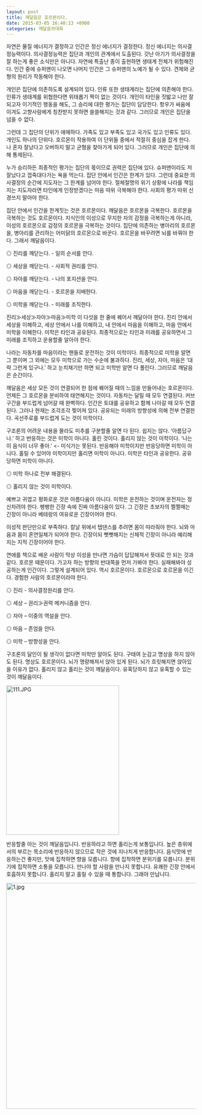 ```yaml
---
layout: post
title: 깨달음은 호르몬이다.
date: 2015-03-05 16:40:13 +0900
categories: 깨달음의대화
---
```

  


자연은 물질 에너지가 결정하고 인간은 정신 에너지가 결정한다. 정신 에너지는 의사결정능력이다. 의사결정능력은 집단과 개인의 관계에서 도출된다. 갓난 아기가 의사결정을 잘 하는게 좋은 소식만은 아니다. 자연에 특출난 종이 출현하면 생태계 전체가 위험해진다. 인간 중에 슈퍼맨이 나오면 나머지 인간은 그 슈퍼맨의 노예가 될 수 있다. 견제와 균형의 원리가 작동해야 한다. 

  


개인은 집단에 의존하도록 설계되어 있다. 인류 또한 생태계라는 집단에 의존해야 한다. 인류가 생태계를 위협한다면 위태롭기 짝이 없는 것이다. 개인이 타인을 짓밟고 나만 잘되고자 이기적인 행동을 해도, 그 승리에 대한 평가는 집단이 담당한다. 항우가 싸움에 이겨도 고향사람에게 칭찬받지 못하면 쓸쓸해지는 것과 같다. 그러므로 개인은 집단을 넘을 수 없다. 

  


그런데 그 집단의 단위가 애매하다. 가족도 있고 부족도 있고 국가도 있고 인류도 있다. 개인도 하나의 단위다. 호르몬이 작용하여 이 단위들 중에서 적절히 중심을 잡게 한다. 나 혼자 잘났다고 오버하지 말고 균형을 찾아가게 되어 있다. 그러므로 개인은 집단에 의해 통제된다. 

  


누가 승리하든 최종적인 평가는 집단의 몫이므로 권력은 집단에 있다. 슈퍼맨이라도 저잘났다고 껍죽대다가는 욕을 먹는다. 집단 안에서 인간은 한계가 있다. 그런데 중요한 의사결정의 순간에 지도자는 그 한계를 넘어야 한다. 절체절명의 위기 상황에 나라를 책임지는 지도자라면 타인에게 인정받겠다는 마음 따위 극복해야 한다. 사회의 평가 따위 신경쓰지 말아야 한다.

  


집단 안에서 인간을 한계짓는 것은 호르몬이다. 깨달음은 호르몬을 극복한다. 호르몬을 극복하는 것도 호르몬이다. 지식인의 이성으로 무지한 자의 감정을 극복하는게 아니라, 이성의 호르몬으로 감정의 호르몬을 극복하는 것이다. 집단에 의존하는 병아리의 호르몬을, 병아리를 관리하는 어미닭의 호르몬으로 바꾼다. 호르몬을 바꾸려면 뇌를 바꿔야 한다. 그래서 깨달음이다. 

  


◎ 진리를 깨닫는다. - 일의 순서를 안다.   
      
◎ 세상을 깨닫는다. - 사회적 권리를 안다.   
      
◎ 자아를 깨닫는다. - 나의 포지션을 안다.   
      
◎ 마음을 깨닫는다. - 호르몬을 지배한다.   
      
◎ 미학을 깨닫는다. - 미래를 조직한다. 

  


진리≫세상≫자아≫마음≫미학 이 다섯을 한 줄에 꿰어서 깨달아야 한다. 진리 안에서 세상을 이해하고, 세상 안에서 나를 이해하고, 내 안에서 마음을 이해하고, 마음 안에서 미학을 이해한다. 미학은 타인과 공유된다. 최종적으로는 타인과 미래를 공유하면서 그 미래를 조직하고 운용할줄 알아야 한다. 

  


나라는 자동차를 마음이라는 핸들로 운전하는 것이 미학이다. 최종적으로 미학을 알면 그 뿐이며 그 외에는 모두 미학으로 가는 수순에 불과하다. 진리, 세상, 자아, 마음은 ‘대략 그런게 있구나.’ 하고 눈치채기만 하면 되고 미학만 알면 다 풀린다. 그러므로 깨달음은 순간이다. 

  


깨달음은 세상 모든 것이 연결되어 한 점에 꿰어질 때의 느낌을 만들어내는 호르몬이다. 언제든 그 호르몬을 분비하여 태연해지는 것이다. 자동차는 달릴 때 모두 연결된다. 커브구간을 부드럽게 넘어갈 때 완벽하다. 인간은 토대를 공유하고 함께 나아갈 때 모두 연결된다. 그러나 현재는 조각조각 찢어져 있다. 공유되는 미래의 방향성에 의해 전부 연결한다. 곡선주로를 부드럽게 도는 것이 미학이다.

  


구조론의 어려운 내용을 몰라도 미추를 구분할줄 알면 다 된다. 쉽지는 않다. ‘아름답구나.’ 하고 반응하는 것은 미학이 아니다. 홀린 것이다. 홀리지 않는 것이 미학이다. ‘나는 이 음식이 너무 좋아.’ <- 미식가는 못된다. 반응해야 미학이지만 반응당하면 미학이 아니다. 홀릴 수 있어야 미학이지만 홀리면 미학이 아니다. 미학은 타인과 공유한다. 공유당하면 미학이 아니다. 

  


◎ 미학 하나로 전부 해결된다.   
      
◎ 홀리지 않는 것이 미학이다. 

  


예쁘고 귀엽고 평화로운 것은 아름다움이 아니다. 미학은 운전하는 것이며 운전자는 정신차려야 한다. 팽팽한 긴장 속에 진짜 아름다움이 있다. 그 긴장은 초보자의 쩔쩔매는 긴장이 아니라 베테랑의 여유로운 긴장이어야 한다. 

  


이성적 판단만으로 부족하다. 칼날 위에서 탭댄스를 추려면 몸이 따라줘야 한다. 뇌와 마음과 몸이 혼연일체가 되어야 한다. 긴장이되 뻣뻣해지는 신체적 긴장이 아니라 예리해지는 지적 긴장이어야 한다. 

  


연애를 책으로 배운 사람이 막상 이성을 만나면 가슴이 답답해져서 뜻대로 안 되는 것과 같다. 호르몬 때문이다. 가고자 하는 방향의 반대쪽을 먼저 가봐야 한다. 실패해봐야 성공하는게 인간이다. 그렇게 설계되어 있다. 역시 호르몬이다. 호르몬으로 호르몬을 이긴다. 경험한 사람의 호르몬이라야 한다. 

  


◎ 진리 - 의사결정원리를 안다.   
      
◎ 세상 – 권리≫권력 메커니즘을 안다.   
      
◎ 자아 – 이중의 역설을 안다.   
      
◎ 마음 – 존엄을 안다.   
      
◎ 미학 – 방향성을 안다. 

  


구조론의 달인이 될 생각이 없다면 미학만 알아도 된다. 구태여 눈감고 명상을 하지 않아도 된다. 명상도 호르몬이다. 뇌가 명량해져서 앉아 있게 된다. 뇌가 흐릿해지면 앉아있을 이유가 없다. 홀리지 않고 홀리는 것이 깨달음이다. 유혹당하지 않고 유혹할 수 있는 것이 깨달음이다. 

  



 
<img src="assets/attach/images/198/890/570/111.JPG" alt="111.JPG" width="300" height="397" /> 

  


반응할줄 아는 것이 깨달음입니다. 반응하라고 하면 홀리는게 보통입니다. 높은 층위에서의 부르는 목소리에 반응하지 않으므로 작은 것에 지나치게 반응합니다. 음식맛에 반응하는건 좋지만, 맛에 집착하면 향을 모릅니다. 향에 집착하면 분위기를 모릅니다. 분위기에 집착하면 소통을 모릅니다. 만나야 할 사람을 만나지 못합니다. 유쾌한 긴장 안에서 호흡하지 못합니다. 홀리지 말고 홀릴 수 있을 때 통합니다. 그래야 만납니다.

  



<img src="assets/attach/images/198/890/570/1.jpg" alt="1.jpg" width="520" height="601" />
